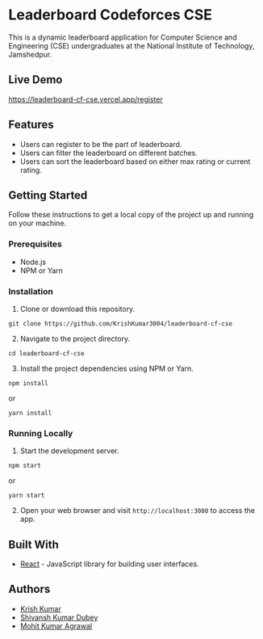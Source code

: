 # Leaderboard Codeforces CSE

This is a dynamic leaderboard application for Computer Science and Engineering (CSE) undergraduates at the National Institute of Technology, Jamshedpur.

## Live Demo

https://leaderboard-cf-cse.vercel.app/register

## Features

- Users can register to be the part of leaderboard.
- Users can filter the leaderboard on different batches.
- Users can sort the leaderboard based on either max rating or current rating.

## Getting Started

Follow these instructions to get a local copy of the project up and running on your machine.

### Prerequisites

- Node.js
- NPM or Yarn

### Installation

1. Clone or download this repository.
```
git clone https://github.com/KrishKumar3004/leaderboard-cf-cse
```

2. Navigate to the project directory.
```
cd leaderboard-cf-cse
```

3. Install the project dependencies using NPM or Yarn.
```
npm install
```
or
```
yarn install
```

### Running Locally

1. Start the development server.
```
npm start
```
or
```
yarn start
```


2. Open your web browser and visit `http://localhost:3000` to access the app.

## Built With

- [React](https://reactjs.org/) - JavaScript library for building user interfaces.

## Authors

- [Krish Kumar](https://github.com/your-KrishKumar3004)
- [Shivansh Kumar Dubey](https://github.com/shivanshdubey-232)
- [Mohit Kumar Agrawal](https://github.com/mohitkumaragrawal)
